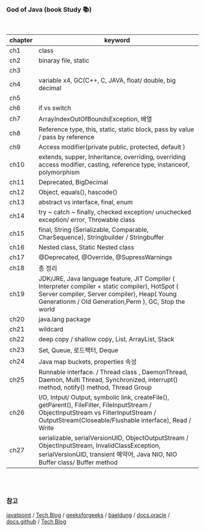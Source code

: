 ### God of Java (book Study 📚)

<br>

| chapter | keyword                                    |
|---------| --------------------------------------------- |
| ch1     | class                 |
| ch2     | binaray file, static |
| ch3     |                  |
| ch4     | variable x4, GC(C++, C, JAVA, float/ double, big decimal |
| ch5     |                  |
| ch6     | if  vs  switch |
| ch7     | ArrayIndexOutOfBoundsException, 배열 |
| ch8     | Reference type, this, static, static block, pass by value / pass by reference |
| ch9     | Access modifier(private public, protected, default )               |
| ch10    | extends, supper, Inheritance, overriding, overriding access modifier, casting, reference type, instanceof, polymorphism |
| ch11    | Deprecated, BigDecimal                |
| ch12    | Object, equals(), hascode() |
| ch13    | abstract   vs  interface,  final, enum               |
| ch14    | try ~ catch ~ finally, checked exception/ unuchecked exception/ error, Throwable class |
| ch15    | final, String (Serializable, Comparable, CharSequence), Stringbuilder / Stringbuffer |
| ch16    | Nested class, Static Nested class |
| ch17    | @Deprecated, @Override, @SupressWarnings |
| ch18    | 총 정리 |
| ch19    | JDK/JRE, Java language feature, JIT Compiler ( Interpreter compiler + static compiler), HotSpot ( Server compiler, Server compiler), Heap( Young Generationm / Old Generation,Perm ), GC, Stop the world |
| ch20    | java.lang package |
| ch21    | wildcard |
| ch22    | deep copy / shallow copy, List, ArrayList, Stack |
| ch23    | Set, Queue, 로드팩터, Deque |
| ch24    | Java map buckets, properties 속성 |
| ch25    | Runnable interface. / Thread class , DaemonThread, Daemon, Multi Thread, Synchronized, interrupt() method, notify() method, Thread Group |
| ch26    | I/O, Intput/ Output, symbolic link, createFile(), getParent(), FileFilter, FileInputStream / ObjectInputStream  vs  FilterInputStream / OutputStream(Closeable/Flushable interface), Read / Write |
| ch27    | serializable, serialVersionUID, ObjectOutputStream / ObjectInputStream, InvalidClassException, serialVersionUID, transient 예약어, Java NIO, NIO Buffer class/ Buffer method



<br><br>

### 참고 <br>
[javatpoint](https://www.javatpoint.com/java-collections-unmodifiablelist-method) / 
[Tech Blog](https://incheol-jung.gitbook.io/docs/q-and-a/java/string-stringbuffer-stringbuilder) /
[geeksforgeeks](https://www.geeksforgeeks.org/multithreading-in-java/?ref=lbp) /
[baeldung](https://www.baeldung.com/java-thread-safety) /
[docs.oracle](https://docs.oracle.com/javase/tutorial/essential/concurrency/locksync.html) /
[docs.github](https://github.com/eugenp/tutorials/blob/master/core-java-modules/core-java-concurrency-basic/src/main/java/com/baeldung/concurrent/callable/FactorialTask.java) / 
[Tech Blog](https://inpa.tistory.com/entry/JAVA-%E2%98%95-JVM-%EB%82%B4%EB%B6%80-%EA%B5%AC%EC%A1%B0-%EB%A9%94%EB%AA%A8%EB%A6%AC-%EC%98%81%EC%97%AD-%EC%8B%AC%ED%99%94%ED%8E%B8)
